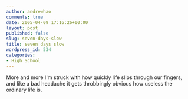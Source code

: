 ```yaml
---
author: andrewhao
comments: true
date: 2005-04-09 17:16:26+00:00
layout: post
published: false
slug: seven-days-slow
title: seven days slow
wordpress_id: 534
categories:
- High School
---
```


More and more I'm struck with how quickly life slips through our fingers, and like a bad headache it gets throbbingly obvious how useless the ordinary life is.
